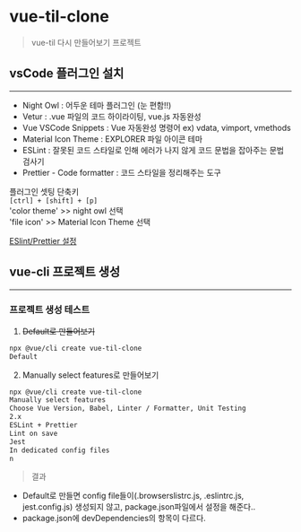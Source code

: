 # vue-til-clone
> vue-til 다시 만들어보기 프로젝트 

## vsCode 플러그인 설치
---
- Night Owl : 어두운 테마 플러그인 (눈 편함!!)
- Vetur : .vue 파일의 코드 하이라이팅, vue.js 자동완성
- Vue VSCode Snippets : Vue 자동완성 명령어 ex) vdata, vimport, vmethods
- Material Icon Theme : EXPLORER 파일 아이콘 테마
- ESLint : 잘못된 코드 스타일로 인해 에러가 나지 않게 코드 문법을 잡아주는 문법 검사기
- Prettier - Code formatter : 코드 스타일을 정리해주는 도구

플러그인 셋팅 단축키  
`[ctrl] + [shift] + [p]`  
'color theme' >> night owl 선택  
'file icon' >> Material Icon Theme 선택 

[ESlint/Prettier 설정](https://joshua1988.github.io/web-development/vuejs/boost-productivity/)


## vue-cli 프로젝트 생성
---

### 프로젝트 생성 테스트 

1. ~~Default로 만들어보기~~
```bash
npx @vue/cli create vue-til-clone
Default
```  
2. Manually select features로 만들어보기

```bash
npx @vue/cli create vue-til-clone
Manually select features
Choose Vue Version, Babel, Linter / Formatter, Unit Testing
2.x
ESLint + Prettier
Lint on save
Jest
In dedicated config files
n
```
> 결과   
- Default로 만들면 config file들이(.browserslistrc.js, .eslintrc.js, jest.config.js)  생성되지 않고, package.json파일에서 설정을 해준다..
- package.json에 devDependencies의 항목이 다르다.